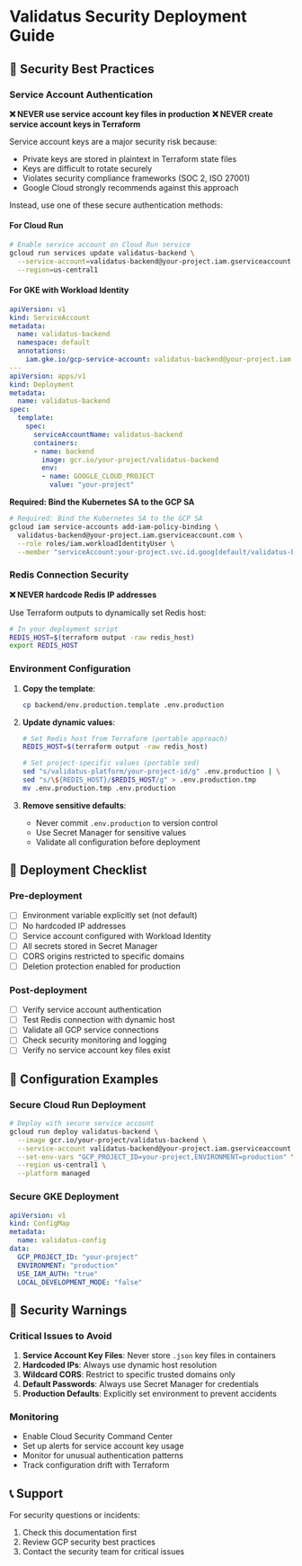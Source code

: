 # Validatus Security Deployment Guide

## 🔐 Security Best Practices

### Service Account Authentication

**❌ NEVER use service account key files in production**
**❌ NEVER create service account keys in Terraform**

Service account keys are a major security risk because:
- Private keys are stored in plaintext in Terraform state files
- Keys are difficult to rotate securely
- Violates security compliance frameworks (SOC 2, ISO 27001)
- Google Cloud strongly recommends against this approach

Instead, use one of these secure authentication methods:

#### For Cloud Run
```bash
# Enable service account on Cloud Run service
gcloud run services update validatus-backend \
  --service-account=validatus-backend@your-project.iam.gserviceaccount.com \
  --region=us-central1
```

#### For GKE with Workload Identity
```yaml
apiVersion: v1
kind: ServiceAccount
metadata:
  name: validatus-backend
  namespace: default
  annotations:
    iam.gke.io/gcp-service-account: validatus-backend@your-project.iam.gserviceaccount.com
---
apiVersion: apps/v1
kind: Deployment
metadata:
  name: validatus-backend
spec:
  template:
    spec:
      serviceAccountName: validatus-backend
      containers:
      - name: backend
        image: gcr.io/your-project/validatus-backend
        env:
        - name: GOOGLE_CLOUD_PROJECT
          value: "your-project"
```

**Required: Bind the Kubernetes SA to the GCP SA**
```bash
# Required: Bind the Kubernetes SA to the GCP SA
gcloud iam service-accounts add-iam-policy-binding \
  validatus-backend@your-project.iam.gserviceaccount.com \
  --role roles/iam.workloadIdentityUser \
  --member "serviceAccount:your-project.svc.id.goog[default/validatus-backend]"
```

### Redis Connection Security

**❌ NEVER hardcode Redis IP addresses**

Use Terraform outputs to dynamically set Redis host:

```bash
# In your deployment script
REDIS_HOST=$(terraform output -raw redis_host)
export REDIS_HOST
```

### Environment Configuration

1. **Copy the template**:
   ```bash
   cp backend/env.production.template .env.production
   ```

2. **Update dynamic values**:
   ```bash
   # Set Redis host from Terraform (portable approach)
   REDIS_HOST=$(terraform output -raw redis_host)
   
   # Set project-specific values (portable sed)
   sed "s/validatus-platform/your-project-id/g" .env.production | \
   sed "s/\${REDIS_HOST}/$REDIS_HOST/g" > .env.production.tmp
   mv .env.production.tmp .env.production
   ```

3. **Remove sensitive defaults**:
   - Never commit `.env.production` to version control
   - Use Secret Manager for sensitive values
   - Validate all configuration before deployment

## 🚀 Deployment Checklist

### Pre-deployment
- [ ] Environment variable explicitly set (not default)
- [ ] No hardcoded IP addresses
- [ ] Service account configured with Workload Identity
- [ ] All secrets stored in Secret Manager
- [ ] CORS origins restricted to specific domains
- [ ] Deletion protection enabled for production

### Post-deployment
- [ ] Verify service account authentication
- [ ] Test Redis connection with dynamic host
- [ ] Validate all GCP service connections
- [ ] Check security monitoring and logging
- [ ] Verify no service account key files exist

## 🔧 Configuration Examples

### Secure Cloud Run Deployment
```bash
# Deploy with secure service account
gcloud run deploy validatus-backend \
  --image gcr.io/your-project/validatus-backend \
  --service-account validatus-backend@your-project.iam.gserviceaccount.com \
  --set-env-vars "GCP_PROJECT_ID=your-project,ENVIRONMENT=production" \
  --region us-central1 \
  --platform managed
```

### Secure GKE Deployment
```yaml
apiVersion: v1
kind: ConfigMap
metadata:
  name: validatus-config
data:
  GCP_PROJECT_ID: "your-project"
  ENVIRONMENT: "production"
  USE_IAM_AUTH: "true"
  LOCAL_DEVELOPMENT_MODE: "false"
```

## 🚨 Security Warnings

### Critical Issues to Avoid
1. **Service Account Key Files**: Never store `.json` key files in containers
2. **Hardcoded IPs**: Always use dynamic host resolution
3. **Wildcard CORS**: Restrict to specific trusted domains only
4. **Default Passwords**: Always use Secret Manager for credentials
5. **Production Defaults**: Explicitly set environment to prevent accidents

### Monitoring
- Enable Cloud Security Command Center
- Set up alerts for service account key usage
- Monitor for unusual authentication patterns
- Track configuration drift with Terraform

## 📞 Support

For security questions or incidents:
1. Check this documentation first
2. Review GCP security best practices
3. Contact the security team for critical issues
